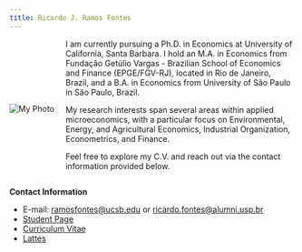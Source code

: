 ```yaml
---
title: Ricardo J. Ramos Fontes
---
```


<div style="display: flex; align-items: center; flex-wrap: wrap; gap: 20px;">

   <img src="/images/professional_pic.jpeg" alt="My Photo" style="max-width: 300px; height: auto;">
   
  <div style="flex: 1; min-width: 250px;">
  I am currently pursuing a Ph.D. in Economics at University of California, Santa Barbara. I hold an M.A. in Economics from Fundação Getúlio Vargas - Brazilian School of Economics and Finance (EPGE/FGV-RJ), located in Rio de Janeiro, Brazil, and a B.A. in Economics from University of São Paulo in São Paulo, Brazil.
    
  My research interests span several areas within applied microeconomics, with a particular focus on Environmental, Energy, and Agricultural Economics, Industrial Organization, Econometrics, and Finance.
    
  Feel free to explore my C.V. and reach out via the contact information provided below.
  </div>

</div>

**Contact Information**

- E-mail: ramosfontes@ucsb.edu or ricardo.fontes@alumni.usp.br
- [Student Page](https://econ.ucsb.edu/people/students/ricardo-jose-ramos-fontes)
- [Curriculum Vitae](/resume/)
- [Lattes](http://lattes.cnpq.br/7318145447711838)

